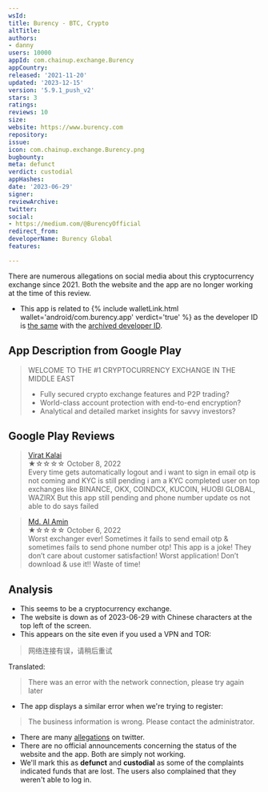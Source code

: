 ```yaml
---
wsId: 
title: Burency - BTC, Crypto
altTitle: 
authors:
- danny
users: 10000
appId: com.chainup.exchange.Burency
appCountry: 
released: '2021-11-20'
updated: '2023-12-15'
version: '5.9.1_push_v2'
stars: 3
ratings: 
reviews: 10
size: 
website: https://www.burency.com
repository: 
issue: 
icon: com.chainup.exchange.Burency.png
bugbounty: 
meta: defunct
verdict: custodial
appHashes: 
date: '2023-06-29'
signer: 
reviewArchive: 
twitter: 
social:
- https://medium.com/@BurencyOfficial
redirect_from: 
developerName: Burency Global
features: 

---
```


<div class="alertBox"><div>There are numerous allegations on social media about this cryptocurrency exchange since 2021. Both the website and the app are no longer working at the time of this review.
</div> </div>

- This app is related to {% include walletLink.html wallet='android/com.burency.app' verdict='true' %} as the developer ID is [the same](https://play.google.com/store/apps/dev?id=6972092193164421320) with the [archived developer ID](https://web.archive.org/web/20210327101627mp_/https://play.google.com/store/apps/details?id=com.burency.app).

## App Description from Google Play

> WELCOME TO THE #1 CRYPTOCURRENCY EXCHANGE IN THE MIDDLE EAST
> - Fully secured crypto exchange features and P2P trading?
> - World-class account protection with end-to-end encryption?
> - Analytical and detailed market insights for savvy investors?

## Google Play Reviews

> [Virat Kalai](https://play.google.com/store/apps/details?id=com.chainup.exchange.Burency&gl=us)<br>
  ★☆☆☆☆ October 8, 2022 <br>
       Every time gets automatically logout and i want to sign in email otp is not coming and KYC is still pending i am a KYC completed user on top exchanges like BINANCE, OKX, COINDCX, KUCOIN, HUOBI GLOBAL, WAZIRX But this app still pending and phone number update os not able to do says failed

> [Md. Al Amin](https://play.google.com/store/apps/details?id=com.chainup.exchange.Burency&gl=us)<br>
  ★☆☆☆☆ October 6, 2022 <br>
       Worst exchanger ever! Sometimes it fails to send email otp & sometimes fails to send phone number otp! This app is a joke! They don’t care about customer satisfaction! Worst application! Don’t download & use it!! Waste of time!

## Analysis

- This seems to be a cryptocurrency exchange.
- The website is down as of 2023-06-29 with Chinese characters at the top left of the screen.
- This appears on the site even if you used a VPN and TOR:

>  网络连接有误，请稍后重试

Translated:

> There was an error with the network connection, please try again later

- The app displays a similar error when we're trying to register:

> The business information is wrong. Please contact the administrator.

- There are many [allegations](https://twitter.com/search?q=burency%20scam) on twitter.
- There are no official announcements concerning the status of the website and the app. Both are simply not working.
- We'll mark this as **defunct** and **custodial** as some of the complaints indicated funds that are lost. The users also complained that they weren't able to log in.

